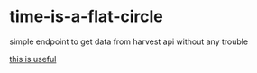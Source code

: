 # time-is-a-flat-circle
simple endpoint to get data from harvest api without any trouble

[this is useful](https://github.com/log0ymxm/node-harvest)
